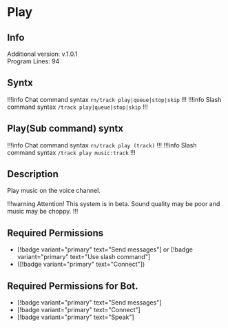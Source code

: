 # Play

## Info

Additional version: v.1.0.1<br>
Program Lines: 94

## Syntx

!!!info Chat command syntax
`rn/track play|queue|stop|skip`
!!!
!!!info Slash command syntax
`/track play|queue|stop|skip`
!!!

## Play(Sub command) syntx

!!!info Chat command syntax
`rn/track play (track)`
!!!
!!!info Slash command syntax
`/track play music:track`
!!!

## Description

Play music on the voice channel.

!!!warning Attention!
This system is in beta.
Sound quality may be poor and music may be choppy.
!!!

## Required Permissions

- [!badge variant="primary" text="Send messages"] or [!badge variant="primary" text="Use slash command"]
- ([!badge variant="primary" text="Connect"])

## Required Permissions for Bot.

- [!badge variant="primary" text="Send messages"]
- [!badge variant="primary" text="Connect"]
- [!badge variant="primary" text="Speak"]
